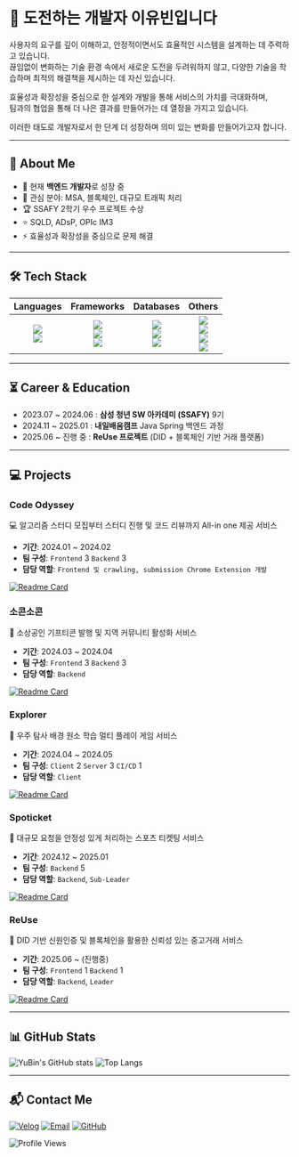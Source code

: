 # 🚀 도전하는 개발자 이유빈입니다

사용자의 요구를 깊이 이해하고, 안정적이면서도 효율적인 시스템을 설계하는 데 주력하고 있습니다.  
끊임없이 변화하는 기술 환경 속에서 새로운 도전을 두려워하지 않고, 다양한 기술을 학습하며 최적의 해결책을 제시하는 데 자신 있습니다.  

효율성과 확장성을 중심으로 한 설계와 개발을 통해 서비스의 가치를 극대화하며,  
팀과의 협업을 통해 더 나은 결과를 만들어가는 데 열정을 가지고 있습니다.  

이러한 태도로 개발자로서 한 단계 더 성장하며 의미 있는 변화를 만들어가고자 합니다.  

---

## 👋 About Me
- 🔭 현재 **백엔드 개발자**로 성장 중
- 🌱 관심 분야: MSA, 블록체인, 대규모 트래픽 처리
- 🏆 SSAFY 2학기 우수 프로젝트 수상
- ⭐ SQLD, ADsP, OPIc IM3
- ⚡ 효율성과 확장성을 중심으로 문제 해결

---

## 🛠 Tech Stack

| **Languages** | **Frameworks** | **Databases** | **Others** |
| :-----------: | :-------------: | :-----------: | :--------: |
| <img src="https://img.shields.io/badge/Java-007396?style=for-the-badge&logo=openjdk&logoColor=white"> <br> <img src="https://img.shields.io/badge/TypeScript-3178C6?style=for-the-badge&logo=typescript&logoColor=white"> | <img src="https://img.shields.io/badge/Spring-6DB33F?style=for-the-badge&logo=spring&logoColor=white"> <br> <img src="https://img.shields.io/badge/Node.js-339933?style=for-the-badge&logo=node.js&logoColor=white"> <br> <img src="https://img.shields.io/badge/NestJS-E0234E?style=for-the-badge&logo=nestjs&logoColor=white"> | <img src="https://img.shields.io/badge/MySQL-4479A1?style=for-the-badge&logo=mysql&logoColor=white"> <br> <img src="https://img.shields.io/badge/PostgreSQL-4169E1?style=for-the-badge&logo=postgresql&logoColor=white"> <br> <img src="https://img.shields.io/badge/MongoDB-47A248?style=for-the-badge&logo=mongodb&logoColor=white"> | <img src="https://img.shields.io/badge/MSA-6DB33F?style=for-the-badge&logoColor=white"> <br> <img src="https://img.shields.io/badge/Redis-DC382D?style=for-the-badge&logo=redis&logoColor=white"> <br> <img src="https://img.shields.io/badge/Apache Kafka-231F20?style=for-the-badge&logo=apache-kafka&logoColor=white"> <br> <img src="https://img.shields.io/badge/Kubernetes-326CE5?style=for-the-badge&logo=kubernetes&logoColor=white"> |

---

## ⏳ Career & Education
- 2023.07 ~ 2024.06 : **삼성 청년 SW 아카데미 (SSAFY)** 9기
- 2024.11 ~ 2025.01 : **내일배움캠프** Java Spring 백엔드 과정
- 2025.06 ~ 진행 중 : **ReUse 프로젝트** (DID + 블록체인 기반 거래 플랫폼)

---

## 💻 Projects

### **Code Odyssey**
💻 알고리즘 스터디 모집부터 스터디 진행 및 코드 리뷰까지 All-in one 제공 서비스  
- **기간**: 2024.01 ~ 2024.02  
- **팀 구성**: `Frontend` 3 `Backend` 3  
- **담당 역할**: `Frontend 및 crawling, submission Chrome Extension 개발`

[![Readme Card](https://github-readme-stats.vercel.app/api/pin/?username=le-monaaa&repo=CodeOdyssey&theme=radical)](https://github.com/le-monaaa/CodeOdyssey)

### **소콘소콘**
🎁 소상공인 기프티콘 발행 및 지역 커뮤니티 활성화 서비스  
- **기간**: 2024.03 ~ 2024.04  
- **팀 구성**: `Frontend` 3 `Backend` 3  
- **담당 역할**: `Backend`

[![Readme Card](https://github-readme-stats.vercel.app/api/pin/?username=le-monaaa&repo=SOCONSOCON&theme=radical)](https://github.com/le-monaaa/SOCONSOCON)

### **Explorer**
🚀 우주 탐사 배경 원소 학습 멀티 플레이 게임 서비스  
- **기간**: 2024.04 ~ 2024.05  
- **팀 구성**: `Client` 2 `Server` 3 `CI/CD` 1  
- **담당 역할**: `Client`

[![Readme Card](https://github-readme-stats.vercel.app/api/pin/?username=le-monaaa&repo=Explorer&theme=radical)](https://github.com/le-monaaa/Explorer)

### **Spoticket**
🎫 대규모 요청을 안정성 있게 처리하는 스포츠 티켓팅 서비스  
- **기간**: 2024.12 ~ 2025.01  
- **팀 구성**: `Backend` 5  
- **담당 역할**: `Backend`, `Sub-Leader`

[![Readme Card](https://github-readme-stats.vercel.app/api/pin/?username=le-monaaa&repo=spoticket&theme=radical)](https://github.com/le-monaaa/spoticket)

### **ReUse**
🔗 DID 기반 신원인증 및 블록체인을 활용한 신뢰성 있는 중고거래 서비스  
- **기간**: 2025.06 ~ (진행중)  
- **팀 구성**: `Frontend` 1 `Backend` 1  
- **담당 역할**: `Backend`, `Leader`

[![Readme Card](https://github-readme-stats.vercel.app/api/pin/?username=MarchTue&repo=ReUse&theme=radical)](https://github.com/MarchTue/ReUse)

---

## 📊 GitHub Stats
![YuBin's GitHub stats](https://github-readme-stats.vercel.app/api?username=le-monaaa&show_icons=true&theme=radical)
![Top Langs](https://github-readme-stats.vercel.app/api/top-langs/?username=le-monaaa&layout=compact&theme=radical)

---

## 📬 Contact Me
[![Velog](https://img.shields.io/badge/Velog-20C997?style=for-the-badge&logo=velog&logoColor=white)](https://velog.io/@lolo1o/posts)
[![Email](https://img.shields.io/badge/Email-D14836?style=for-the-badge&logo=gmail&logoColor=white)](mailto:nrbnov28@gmail.com)
[![GitHub](https://img.shields.io/badge/GitHub-181717?style=for-the-badge&logo=github&logoColor=white)](https://github.com/le-monaaa)

![Profile Views](https://komarev.com/ghpvc/?username=le-monaaa)
